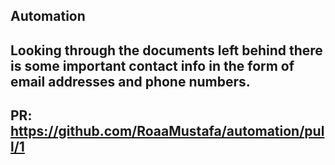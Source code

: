 ## Automation

## Looking through the documents left behind there is some important contact info in the form of email addresses and phone numbers.

## PR: https://github.com/RoaaMustafa/automation/pull/1
